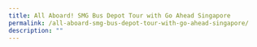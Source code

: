 ```yaml
---
title: All Aboard! SMG Bus Depot Tour with Go Ahead Singapore
permalink: /all-aboard-smg-bus-depot-tour-with-go-ahead-singapore/
description: ""
---
```

